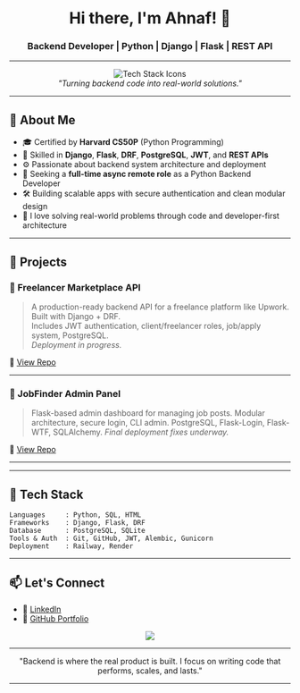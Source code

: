 <!-- GitHub Profile README for Ahnaf -->

<h1 align="center">Hi there, I'm Ahnaf! 👋</h1>
<h3 align="center">Backend Developer | Python | Django | Flask | REST API</h3>

---

<p align="center">
  <img src="https://skillicons.dev/icons?i=python,django,flask,postgresql,git,github" alt="Tech Stack Icons" /><br>
  <em>"Turning backend code into real-world solutions."</em>
</p>

---

## 🚀 About Me

- 🎓 Certified by **Harvard CS50P** (Python Programming)
- 🧰 Skilled in **Django**, **Flask**, **DRF**, **PostgreSQL**, **JWT**, and **REST APIs**
- ⚙️ Passionate about backend system architecture and deployment
- 🏢 Seeking a **full-time async remote role** as a Python Backend Developer
- 🛠️ Building scalable apps with secure authentication and clean modular design
- 🧩 I love solving real-world problems through code and developer-first architecture

---

## 🧠 Projects

### 📌 Freelancer Marketplace API  
> A production-ready backend API for a freelance platform like Upwork. Built with Django + DRF.  
> Includes JWT authentication, client/freelancer roles, job/apply system, PostgreSQL.  
> _Deployment in progress._

🔗 [View Repo](https://github.com/itsahnafarafat/Freelancer-Marketplace-Backend-With-Django)

---

### 📌 JobFinder Admin Panel  
> Flask-based admin dashboard for managing job posts. Modular architecture, secure login, CLI admin.
> PostgreSQL, Flask-Login, Flask-WTF, SQLAlchemy. _Final deployment fixes underway._

🔗 [View Repo](https://github.com/itsahnafarafat/Website)

---


---

## 🧰 Tech Stack

```text
Languages     : Python, SQL, HTML
Frameworks    : Django, Flask, DRF
Database      : PostgreSQL, SQLite
Tools & Auth  : Git, GitHub, JWT, Alembic, Gunicorn
Deployment    : Railway, Render
```

---

## 📫 Let's Connect

- 🔗 [LinkedIn](https://www.linkedin.com/in/ahnaf-arafat-30189a357/)
- 📂 [GitHub Portfolio](https://github.com/itsahnafarafat)

<p align="center">
  <img src="https://readme-typing-svg.demolab.com?font=Fira+Code&weight=500&size=24&pause=1000&color=33F7FF&center=true&vCenter=true&width=435&lines=Backend+Engineer+%7C+Python+%7C+Django+%7C+Flask;Async+Team+Player+Ready+to+Join;Clean%2C+Modular+Code+%E2%9C%85"/>
</p>

---

<p align="center">
  "Backend is where the real product is built. I focus on writing code that performs, scales, and lasts."
</p>

---

